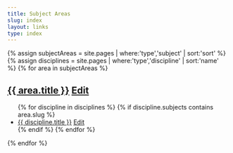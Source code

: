 ```yaml
---
title: Subject Areas
slug: index
layout: links
type: index
---
```

{% assign subjectAreas = site.pages | where:'type','subject' | sort:'sort' %}
{% assign disciplines = site.pages | where:'type','discipline' | sort:'name' %}
{% for area in subjectAreas %}
<h2>
  <a href="{{ site.baseurl }}{{ area.url }}">{{ area.title }}</a>
  <a href="{{ site.repourl }}/edit/{{ site.repobranch }}/subjects/{{ area.name }}" class="btn btn-default btn-xs" role="button">
    <span class="glyphicon glyphicon-edit"></span> Edit</a>
</h2>
<ul>
{% for discipline in disciplines %}
{% if discipline.subjects contains area.slug %}
<li>
  <a href="{{ site.baseurl }}{{ discipline.url }}">{{ discipline.title }}</a>
  <a href="{{ site.repourl }}/edit/{{ site.repobranch }}/subjects/{{ discipline.name }}" class="btn btn-default btn-xs" role="button">
    <span class="glyphicon glyphicon-edit"></span> Edit</a>
</li>
{% endif %}
{% endfor %}
</ul>
{% endfor %}
